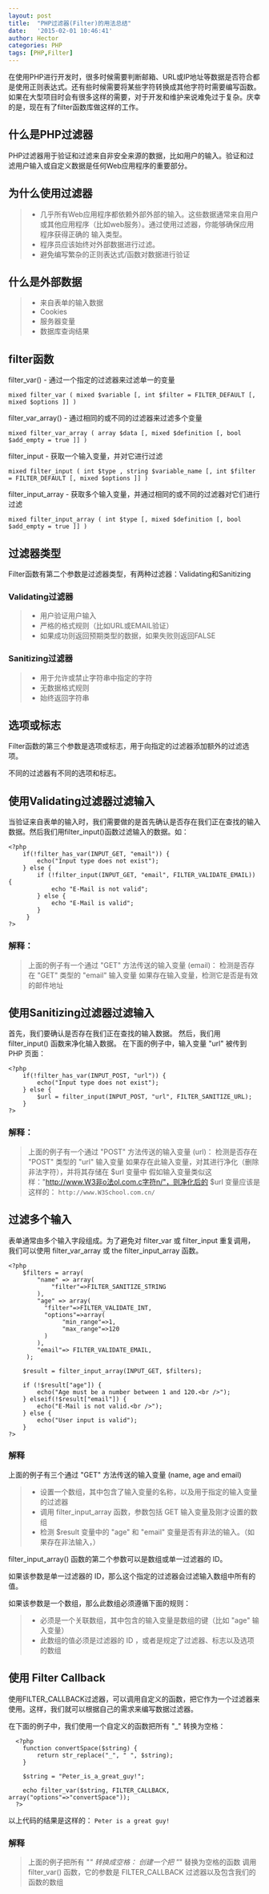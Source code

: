 ```yaml
---
layout: post
title:  "PHP过滤器(Filter)的用法总结"
date:   '2015-02-01 10:46:41'
author: Hector
categories: PHP
tags: [PHP,Filter]
---
```


在使用PHP进行开发时，很多时候需要判断邮箱、URL或IP地址等数据是否符合都是使用正则表达式。还有些时候需要将某些字符转换成其他字符时需要编写函数。如果在大型项目时会有很多这样的需要，对于开发和维护来说难免过于复杂。庆幸的是，现在有了filter函数库做这样的工作。

## 什么是PHP过滤器
PHP过滤器用于验证和过滤来自非安全来源的数据，比如用户的输入。验证和过滤用户输入或自定义数据是任何Web应用程序的重要部分。

<!--more-->

## 为什么使用过滤器
> * 几乎所有Web应用程序都依赖外部外部的输入。这些数据通常来自用户或其他应用程序（比如web服务）。通过使用过滤器，你能够确保应用程序获得正确的
输入类型。
> * 程序员应该始终对外部数据进行过滤。
> * 避免编写繁杂的正则表达式/函数对数据进行验证

## 什么是外部数据
> * 来自表单的输入数据
> * Cookies
> * 服务器变量
> * 数据库查询结果

## filter函数
filter_var() - 通过一个指定的过滤器来过滤单一的变量
    
    mixed filter_var ( mixed $variable [, int $filter = FILTER_DEFAULT [, mixed $options ]] )

filter_var_array() - 通过相同的或不同的过滤器来过滤多个变量
    
    mixed filter_var_array ( array $data [, mixed $definition [, bool $add_empty = true ]] )

filter_input - 获取一个输入变量，并对它进行过滤

    mixed filter_input ( int $type , string $variable_name [, int $filter = FILTER_DEFAULT [, mixed $options ]] )
    
filter_input_array - 获取多个输入变量，并通过相同的或不同的过滤器对它们进行过滤

    mixed filter_input_array ( int $type [, mixed $definition [, bool $add_empty = true ]] )
    
## 过滤器类型
Filter函数有第二个参数是过滤器类型，有两种过滤器：Validating和Sanitizing

### Validating过滤器
> * 用户验证用户输入
> * 严格的格式规则（比如URL或EMAIL验证）
> * 如果成功则返回预期类型的数据，如果失败则返回FALSE

### Sanitizing过滤器
> * 用于允许或禁止字符串中指定的字符
> * 无数据格式规则
> * 始终返回字符串

## 选项或标志
Filter函数的第三个参数是选项或标志，用于向指定的过滤器添加额外的过滤选项。

不同的过滤器有不同的选项和标志。

## 使用Validating过滤器过滤输入
当验证来自表单的输入时，我们需要做的是首先确认是否存在我们正在查找的输入数据。然后我们用filter_input()函数过滤输入的数据。如：
    
    
    <?php
        if(!filter_has_var(INPUT_GET, "email")) {
            echo("Input type does not exist");
        } else {
            if (!filter_input(INPUT_GET, "email", FILTER_VALIDATE_EMAIL)) {
                echo "E-Mail is not valid";
            } else {
                echo "E-Mail is valid";
            }
         }
    ?>

### 解释：
> 上面的例子有一个通过 "GET" 方法传送的输入变量 (email)：
> 检测是否存在 "GET" 类型的 "email" 输入变量
> 如果存在输入变量，检测它是否是有效的邮件地址

## 使用Sanitizing过滤器过滤输入
首先，我们要确认是否存在我们正在查找的输入数据。
然后，我们用 filter_input() 函数来净化输入数据。
在下面的例子中，输入变量 "url" 被传到 PHP 页面：

    <?php
        if(!filter_has_var(INPUT_POST, "url")) {
            echo("Input type does not exist");
        } else {
            $url = filter_input(INPUT_POST, "url", FILTER_SANITIZE_URL);
        }
    ?>
    
### 解释：
> 上面的例子有一个通过 "POST" 方法传送的输入变量 (url)：
> 检测是否存在 "POST" 类型的 "url" 输入变量
> 如果存在此输入变量，对其进行净化（删除非法字符），并将其存储在 $url 变量中
> 假如输入变量类似这样："http://www.W3非o法ol.com.c字符n/"，则净化后的 $url 变量应该是这样的：
`http://www.W3School.com.cn/`

## 过滤多个输入
表单通常由多个输入字段组成。为了避免对 filter_var 或 filter_input 重复调用，我们可以使用 filter_var_array 或 the filter_input_array 函数。

    <?php
        $filters = array(
            "name" => array(
                "filter"=>FILTER_SANITIZE_STRING
            ),
            "age" => array(
              "filter"=>FILTER_VALIDATE_INT,
              "options"=>array(
                   "min_range"=>1,
                   "max_range"=>120
              )
            ),
            "email"=> FILTER_VALIDATE_EMAIL,
         );
        
        $result = filter_input_array(INPUT_GET, $filters);
        
        if (!$result["age"]) {
            echo("Age must be a number between 1 and 120.<br />");
        } elseif(!$result["email"]) {
            echo("E-Mail is not valid.<br />");
        } else {
            echo("User input is valid");
        }
    ?>
    
### 解释
上面的例子有三个通过 "GET" 方法传送的输入变量 (name, age and email)

> * 设置一个数组，其中包含了输入变量的名称，以及用于指定的输入变量的过滤器
> * 调用 filter_input_array 函数，参数包括 GET 输入变量及刚才设置的数组
> * 检测 $result 变量中的 "age" 和 "email" 变量是否有非法的输入。（如果存在非法输入，）

filter_input_array() 函数的第二个参数可以是数组或单一过滤器的 ID。

如果该参数是单一过滤器的 ID，那么这个指定的过滤器会过滤输入数组中所有的值。

如果该参数是一个数组，那么此数组必须遵循下面的规则：

> * 必须是一个关联数组，其中包含的输入变量是数组的键（比如 "age" 输入变量）
> * 此数组的值必须是过滤器的 ID ，或者是规定了过滤器、标志以及选项的数组

## 使用 Filter Callback
使用FILTER_CALLBACK过滤器，可以调用自定义的函数，把它作为一个过滤器来使用。这样，我们就可以根据自己的需求来编写数据过滤器。

在下面的例子中，我们使用一个自定义的函数把所有 "_" 转换为空格：
      
      <?php
        function convertSpace($string) {
            return str_replace("_", " ", $string);
        }
      
        $string = "Peter_is_a_great_guy!";
      
        echo filter_var($string, FILTER_CALLBACK, array("options"=>"convertSpace"));
      ?>

以上代码的结果是这样的：
`Peter is a great guy!`

### 解释
> 上面的例子把所有 "_" 转换成空格：
创建一个把 "_" 替换为空格的函数
调用 filter_var() 函数，它的参数是 FILTER_CALLBACK 过滤器以及包含我们的函数的数组
